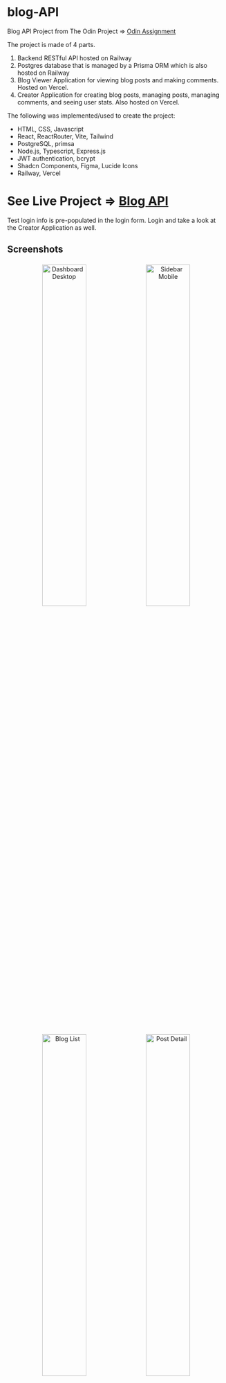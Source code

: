 # blog-API

Blog API Project from The Odin Project => [Odin Assignment](https://www.theodinproject.com/lessons/node-path-nodejs-blog-api)

The project is made of 4 parts.

1. Backend RESTful API hosted on Railway
2. Postgres database that is managed by a Prisma ORM which is also hosted on Railway
3. Blog Viewer Application for viewing blog posts and making comments. Hosted on Vercel.
4. Creator Application for creating blog posts, managing posts, managing comments, and seeing user stats. Also hosted on Vercel.

The following was implemented/used to create the project:

- HTML, CSS, Javascript
- React, ReactRouter, Vite, Tailwind
- PostgreSQL, primsa
- Node.js, Typescript, Express.js
- JWT authentication, bcrypt
- Shadcn Components, Figma, Lucide Icons
- Railway, Vercel

# See Live Project => [Blog API](https://blog-api-green-mu.vercel.app/)

Test login info is pre-populated in the login form. Login and take a look at the Creator Application as well.

## Screenshots

<p align="center">
  <img src="screenshots/dashboard-desktop.png" alt="Dashboard Desktop" width="45%" style="margin: 1%; display: inline-block;"/>
  <img src="screenshots/sidebar-mobile.png" alt="Sidebar Mobile" width="45%" style="margin: 1%; display: inline-block;"/>
</p>
<p align="center">
  <img src="screenshots/blog-list.png" alt="Blog List" width="45%" style="margin: 1%; display: inline-block;"/>
  <img src="screenshots/post-detail.png" alt="Post Detail" width="45%" style="margin: 1%; display: inline-block;"/>
</p>
